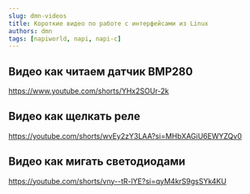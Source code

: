 ```yaml
---
slug: dmn-videos
title: Короткие видео по работе с интерфейсами из Linux
authors: dmn
tags: [napiworld, napi, napi-c]
---
```



## Видео как читаем датчик BMP280

https://www.youtube.com/shorts/YHx2SOUr-2k


## Видео как щелкать реле

https://youtube.com/shorts/wvEy2zY3LAA?si=MHbXAGiU6EWYZQv0

## Видео как мигать светодиодами

https://youtube.com/shorts/vny--tR-lYE?si=qyM4krS9gsSYk4KU






